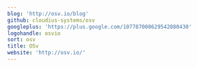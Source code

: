 ```yaml
---
blog: 'http://osv.io/blog'
github: cloudius-systems/osv
googleplus: 'https://plus.google.com/107787008629542080430'
logohandle: osvio
sort: osv
title: OSv
website: 'http://osv.io/'
---
```

